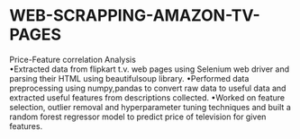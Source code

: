 # WEB-SCRAPPING-AMAZON-TV-PAGES
Price-Feature correlation Analysis                                                           
•Extracted data from flipkart t.v. web pages using Selenium web driver and parsing their HTML using beautifulsoup library.
•Performed data preprocessing using numpy,pandas to convert raw data to useful data and extracted useful features from descriptions collected. 
•Worked on feature selection, outlier removal and hyperparameter tuning techniques and built a random forest regressor model to predict price of television for given features. 
